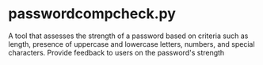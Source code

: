 # passwordcompcheck.py
A tool that assesses the strength of a password based on criteria such as length, presence of uppercase and lowercase letters, numbers, and special characters. Provide feedback to users on the password's strength
